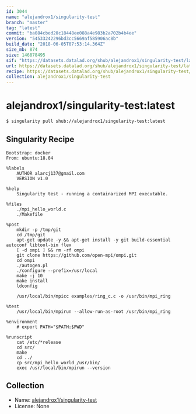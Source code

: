 ```yaml
---
id: 3044
name: "alejandrox1/singularity-test"
branch: "master"
tag: "latest"
commit: "ba084cbed20c18448ee088a4e983b2a702b4b4ee"
version: "54533242296bd3cc5669af585906ac8b"
build_date: "2018-06-05T07:53:14.364Z"
size_mb: 874
size: 146878495
sif: "https://datasets.datalad.org/shub/alejandrox1/singularity-test/latest/2018-06-05-ba084cbe-54533242/54533242296bd3cc5669af585906ac8b.simg"
url: https://datasets.datalad.org/shub/alejandrox1/singularity-test/latest/2018-06-05-ba084cbe-54533242/
recipe: https://datasets.datalad.org/shub/alejandrox1/singularity-test/latest/2018-06-05-ba084cbe-54533242/Singularity
collection: alejandrox1/singularity-test
---
```


# alejandrox1/singularity-test:latest

```bash
$ singularity pull shub://alejandrox1/singularity-test:latest
```

## Singularity Recipe

```singularity
Bootstrap: docker
From: ubuntu:18.04

%labels
    AUTHOR alarcj137@gmail.com
    VERSION v1.0

%help
    Singularity test - running a containarized MPI executable.

%files
    ./mpi_hello_world.c
    ./Makefile

%post
    mkdir -p /tmp/git
    cd /tmp/git
    apt-get update -y && apt-get install -y git build-essential autoconf libtool-bin flex
    [ -d ompi ] && rm -rf ompi
    git clone https://github.com/open-mpi/ompi.git
    cd ompi
    ./autogen.pl
    ./configure --prefix=/usr/local
    make -j 10
    make install
    ldconfig

    /usr/local/bin/mpicc examples/ring_c.c -o /usr/bin/mpi_ring

%test
    /usr/local/bin/mpirun --allow-run-as-root /usr/bin/mpi_ring

%environment
    # export PATH="$PATH:$PWD"

%runscript
    cat /etc/*release
    cd src/
    make
    cd ../
    cp src/mpi_hello_world /usr/bin/
    exec /usr/local/bin/mpirun --version
```

## Collection

 - Name: [alejandrox1/singularity-test](https://github.com/alejandrox1/singularity-test)
 - License: None

